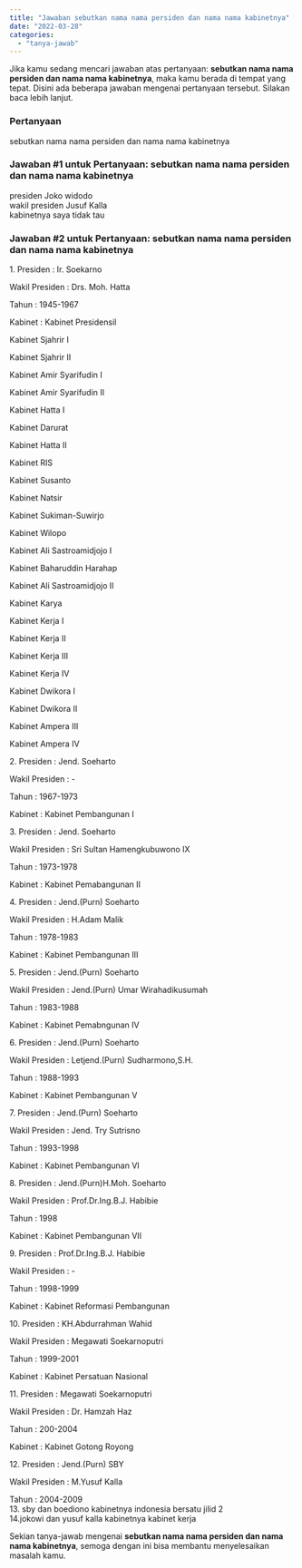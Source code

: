 ```yaml
---
title: "Jawaban sebutkan nama nama persiden dan nama nama kabinetnya"
date: "2022-03-28"
categories: 
  - "tanya-jawab"
---
```


Jika kamu sedang mencari jawaban atas pertanyaan: **sebutkan nama nama persiden dan nama nama kabinetnya**, maka kamu berada di tempat yang tepat. Disini ada beberapa jawaban mengenai pertanyaan tersebut. Silakan baca lebih lanjut.

### Pertanyaan

sebutkan nama nama persiden dan nama nama kabinetnya

### Jawaban #1 untuk Pertanyaan: sebutkan nama nama persiden dan nama nama kabinetnya

presiden Joko widodo  
wakil presiden Jusuf Kalla  
kabinetnya saya tidak tau  

### Jawaban #2 untuk Pertanyaan: sebutkan nama nama persiden dan nama nama kabinetnya

1\. Presiden : Ir. Soekarno  
  
Wakil Presiden : Drs. Moh. Hatta  
  
Tahun : 1945-1967  
  
Kabinet : Kabinet Presidensil  
  
Kabinet Sjahrir I  
  
Kabinet Sjahrir II  
  
Kabinet Amir Syarifudin I  
  
Kabinet Amir Syarifudin II  
  
Kabinet Hatta I  
  
Kabinet Darurat  
  
Kabinet Hatta II  
  
Kabinet RIS  
  
Kabinet Susanto  
  
Kabinet Natsir  
  
Kabinet Sukiman-Suwirjo  
  
Kabinet Wilopo  
  
Kabinet Ali Sastroamidjojo I  
  
Kabinet Baharuddin Harahap  
  
Kabinet Ali Sastroamidjojo II  
  
Kabinet Karya  
  
Kabinet Kerja I  
  
Kabinet Kerja II  
  
Kabinet Kerja III  
  
Kabinet Kerja IV  
  
Kabinet Dwikora I  
  
Kabinet Dwikora II  
  
Kabinet Ampera III  
  
Kabinet Ampera IV  
  
2\. Presiden : Jend. Soeharto  
  
Wakil Presiden : - 
  
Tahun : 1967-1973  
  
Kabinet : Kabinet Pembangunan I  
  
3\. Presiden : Jend. Soeharto  
  
Wakil Presiden : Sri Sultan Hamengkubuwono IX  
  
Tahun : 1973-1978  
  
Kabinet : Kabinet Pemabangunan II  
  
4\. Presiden : Jend.(Purn) Soeharto  
  
Wakil Presiden : H.Adam Malik  
  
Tahun : 1978-1983  
  
Kabinet : Kabinet Pembangunan III  
  
5\. Presiden : Jend.(Purn) Soeharto  
  
Wakil Presiden : Jend.(Purn) Umar Wirahadikusumah  
  
Tahun : 1983-1988  
  
Kabinet : Kabinet Pemabngunan IV  
  
6\. Presiden : Jend.(Purn) Soeharto  
  
Wakil Presiden : Letjend.(Purn) Sudharmono,S.H.  
  
Tahun : 1988-1993  
  
Kabinet : Kabinet Pembangunan V  
  
7\. Presiden : Jend.(Purn) Soeharto  
  
Wakil Presiden : Jend. Try Sutrisno  
  
Tahun : 1993-1998  
  
Kabinet : Kabinet Pembangunan VI  
  
8\. Presiden : Jend.(Purn)H.Moh. Soeharto  
  
Wakil Presiden : Prof.Dr.Ing.B.J. Habibie  
  
Tahun : 1998  
  
Kabinet : Kabinet Pembangunan VII  
  
9\. Presiden : Prof.Dr.Ing.B.J. Habibie  
  
Wakil Presiden : - 
  
Tahun : 1998-1999  
  
Kabinet : Kabinet Reformasi Pembangunan  
  
10\. Presiden : KH.Abdurrahman Wahid  
  
Wakil Presiden : Megawati Soekarnoputri  
  
Tahun : 1999-2001  
  
Kabinet : Kabinet Persatuan Nasional  
  
11\. Presiden : Megawati Soekarnoputri  
  
Wakil Presiden : Dr. Hamzah Haz  
  
Tahun : 200-2004  
  
Kabinet : Kabinet Gotong Royong  
  
12\. Presiden : Jend.(Purn) SBY  
  
Wakil Presiden : M.Yusuf Kalla  
  
Tahun : 2004-2009  
13\. sby dan boediono kabinetnya indonesia bersatu jilid 2  
14.jokowi dan yusuf kalla kabinetnya kabinet kerja  

Sekian tanya-jawab mengenai **sebutkan nama nama persiden dan nama nama kabinetnya**, semoga dengan ini bisa membantu menyelesaikan masalah kamu.
